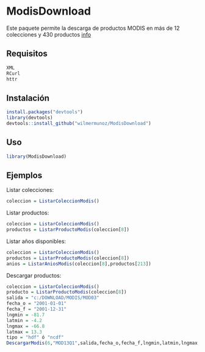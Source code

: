 ---
---

<!-- README.md is generated from README.Rmd. Please edit that file -->



# ModisDownload

Este paquete permite la descarga de productos MODIS en más de 12 colecciones y 430 productos [info](https://lpdaac.usgs.gov/dataset_discovery/modis/modis_products_table)


## Requisitos

```r
XML
RCurl
httr
```

## Instalación

```R
install.packages("devtools")
library(devtools)
devtools::install_github("wilmermunoz/ModisDownload")
```

## Uso


```r
library(ModisDownload)
```

## Ejemplos

Listar colecciones:
```r
coleccion = ListarColeccionModis()
```

Listar productos:
```r
coleccion = ListarColeccionModis()
productos = ListarProductoModis(coleccion[8])
```

Listar años disponibles:
```r
coleccion = ListarColeccionModis()
productos = ListarProductoModis(coleccion[8])
anios = ListarAniosModis(coleccion[8],productos[213])
```

Descargar productos:
```r
coleccion = ListarColeccionModis()
producto = ListarProductoModis(coleccion[8])
salida = "c:/DOWNLOAD/MODIS/MOD03"
fecha_o = "2001-01-01"
fecha_f = "2001-12-31"
lngmin = -81.7
latmin = -4.2
lngmax = -66.8
latmax = 13.3
tipo = "hdf" ó "ncdf"
DescargarModis(6,"MOD13Q1",salida,fecha_o,fecha_f,lngmin,latmin,lngmax,latmax, tipo)

```




